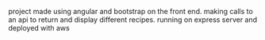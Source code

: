 project made using angular and bootstrap on the front end. making calls to an api to return and display different recipes.
running on express server and deployed with aws
